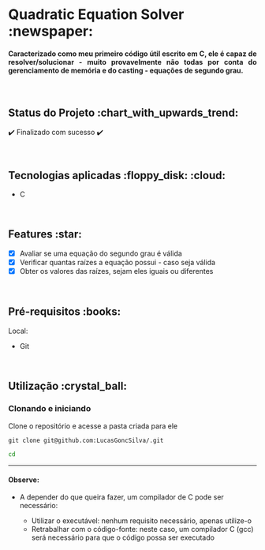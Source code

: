 <h1>Quadratic Equation Solver :newspaper: </h1>

<h4 align='justify'>Caracterizado como meu primeiro código útil escrito em C, ele é capaz de resolver/solucionar - muito provavelmente não todas por conta do gerenciamento de memória e do casting - equações de segundo grau.</h4>

<br>

<h2>Status do Projeto :chart_with_upwards_trend: </h2>

:heavy_check_mark: Finalizado com sucesso :heavy_check_mark:

<br>

<h2>Tecnologias aplicadas :floppy_disk: :cloud: </h2>

<ul>
<li>C</li>
</ul>

<br>

<h2>Features :star: </h2>

- [x] Avaliar se uma equação do segundo grau é válida
- [x] Verificar quantas raízes a equação possui - caso seja válida
- [x] Obter os valores das raízes, sejam eles iguais ou diferentes

<br>

<h2>Pré-requisitos :books: </h2>

Local:
<ul>
<li>Git</li>
</ul>

<br>

<h2>Utilização :crystal_ball: </h2>

<h3>Clonando e iniciando</h3>

Clone o repositório e acesse a pasta criada para ele
```cmd
git clone git@github.com:LucasGoncSilva/.git

cd 
```

---

<h4>Observe:</h4>

<ul>
<li>A depender do que queira fazer, um compilador de C pode ser necessário:
</li>
<ul>
<li>Utilizar o executável: nenhum requisito necessário, apenas utilize-o</li>
<li>Retrabalhar com o código-fonte: neste caso, um compilador C (gcc) será necessário para que o código possa ser executado</li>
</ul>
</ul>